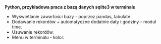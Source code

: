 **Python, przykładowa praca z bazą danych sqlite3 w terminalu**
- Wyświetlanie zawartości bazy - poprzez pandas, tabulate.
- Dodawanie rekordów + automatyczne dodatnie daty i godziny - modul time.
- Usuwanie rekordów.
- Menu w terminalu - kolor.
